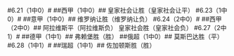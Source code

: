 #6.21（1中0）#
##西甲（1中0）##
皇家社会让胜（皇家社会让平）
#6.23（1中0）#
##意甲（1中0）##
维罗纳让胜（维罗纳让负）
#6.24（2中0）#
##西甲（2中0）##
阿拉维斯平（阿拉维斯负）
皇家社会胜（皇家社会负）
#6.27（2中1）#
##德甲（1中1）##
弗赖堡胜（胜）
##俄超（1中0）##
莫斯巴达胜（平）
#6.28（1中1）#
##瑞超（1中1）##
佐加顿斯胜（胜）